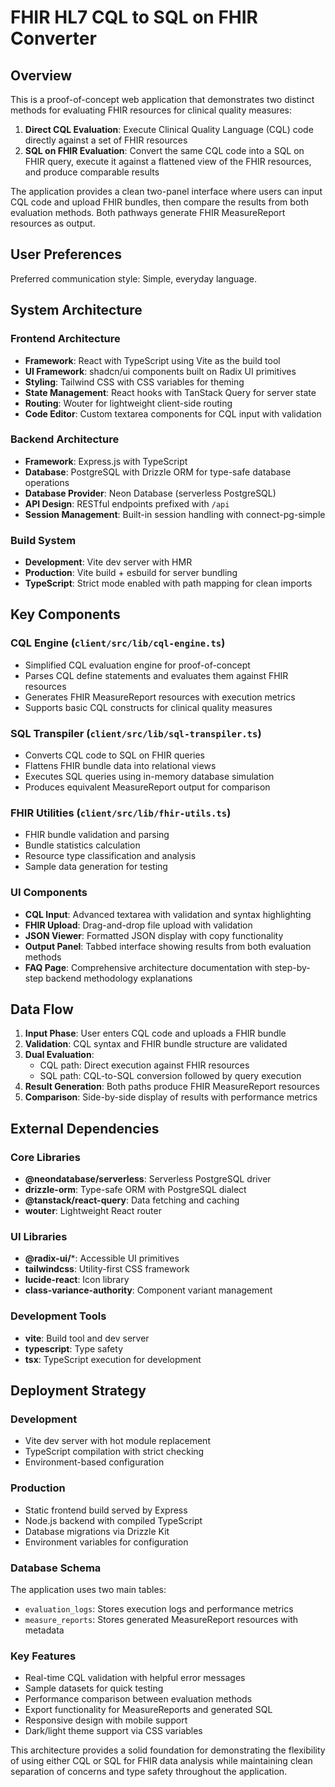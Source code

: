 # FHIR HL7 CQL to SQL on FHIR Converter

## Overview

This is a proof-of-concept web application that demonstrates two distinct methods for evaluating FHIR resources for clinical quality measures:

1. **Direct CQL Evaluation**: Execute Clinical Quality Language (CQL) code directly against a set of FHIR resources
2. **SQL on FHIR Evaluation**: Convert the same CQL code into a SQL on FHIR query, execute it against a flattened view of the FHIR resources, and produce comparable results

The application provides a clean two-panel interface where users can input CQL code and upload FHIR bundles, then compare the results from both evaluation methods. Both pathways generate FHIR MeasureReport resources as output.

## User Preferences

Preferred communication style: Simple, everyday language.

## System Architecture

### Frontend Architecture
- **Framework**: React with TypeScript using Vite as the build tool
- **UI Framework**: shadcn/ui components built on Radix UI primitives
- **Styling**: Tailwind CSS with CSS variables for theming
- **State Management**: React hooks with TanStack Query for server state
- **Routing**: Wouter for lightweight client-side routing
- **Code Editor**: Custom textarea components for CQL input with validation

### Backend Architecture
- **Framework**: Express.js with TypeScript
- **Database**: PostgreSQL with Drizzle ORM for type-safe database operations
- **Database Provider**: Neon Database (serverless PostgreSQL)
- **API Design**: RESTful endpoints prefixed with `/api`
- **Session Management**: Built-in session handling with connect-pg-simple

### Build System
- **Development**: Vite dev server with HMR
- **Production**: Vite build + esbuild for server bundling
- **TypeScript**: Strict mode enabled with path mapping for clean imports

## Key Components

### CQL Engine (`client/src/lib/cql-engine.ts`)
- Simplified CQL evaluation engine for proof-of-concept
- Parses CQL define statements and evaluates them against FHIR resources
- Generates FHIR MeasureReport resources with execution metrics
- Supports basic CQL constructs for clinical quality measures

### SQL Transpiler (`client/src/lib/sql-transpiler.ts`)
- Converts CQL code to SQL on FHIR queries
- Flattens FHIR bundle data into relational views
- Executes SQL queries using in-memory database simulation
- Produces equivalent MeasureReport output for comparison

### FHIR Utilities (`client/src/lib/fhir-utils.ts`)
- FHIR bundle validation and parsing
- Bundle statistics calculation
- Resource type classification and analysis
- Sample data generation for testing

### UI Components
- **CQL Input**: Advanced textarea with validation and syntax highlighting
- **FHIR Upload**: Drag-and-drop file upload with validation
- **JSON Viewer**: Formatted JSON display with copy functionality
- **Output Panel**: Tabbed interface showing results from both evaluation methods
- **FAQ Page**: Comprehensive architecture documentation with step-by-step backend methodology explanations

## Data Flow

1. **Input Phase**: User enters CQL code and uploads a FHIR bundle
2. **Validation**: CQL syntax and FHIR bundle structure are validated
3. **Dual Evaluation**:
   - CQL path: Direct execution against FHIR resources
   - SQL path: CQL-to-SQL conversion followed by query execution
4. **Result Generation**: Both paths produce FHIR MeasureReport resources
5. **Comparison**: Side-by-side display of results with performance metrics

## External Dependencies

### Core Libraries
- **@neondatabase/serverless**: Serverless PostgreSQL driver
- **drizzle-orm**: Type-safe ORM with PostgreSQL dialect
- **@tanstack/react-query**: Data fetching and caching
- **wouter**: Lightweight React router

### UI Libraries
- **@radix-ui/***: Accessible UI primitives
- **tailwindcss**: Utility-first CSS framework
- **lucide-react**: Icon library
- **class-variance-authority**: Component variant management

### Development Tools
- **vite**: Build tool and dev server
- **typescript**: Type safety
- **tsx**: TypeScript execution for development

## Deployment Strategy

### Development
- Vite dev server with hot module replacement
- TypeScript compilation with strict checking
- Environment-based configuration

### Production
- Static frontend build served by Express
- Node.js backend with compiled TypeScript
- Database migrations via Drizzle Kit
- Environment variables for configuration

### Database Schema
The application uses two main tables:
- `evaluation_logs`: Stores execution logs and performance metrics
- `measure_reports`: Stores generated MeasureReport resources with metadata

### Key Features
- Real-time CQL validation with helpful error messages
- Sample datasets for quick testing
- Performance comparison between evaluation methods
- Export functionality for MeasureReports and generated SQL
- Responsive design with mobile support
- Dark/light theme support via CSS variables

This architecture provides a solid foundation for demonstrating the flexibility of using either CQL or SQL for FHIR data analysis while maintaining clean separation of concerns and type safety throughout the application.